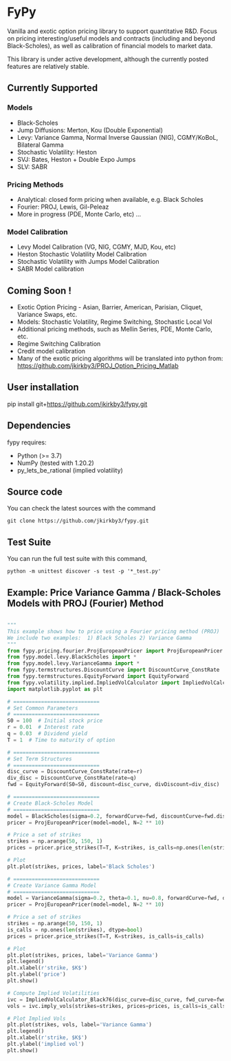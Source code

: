 
# FyPy

Vanilla and exotic option pricing library to support quantitative R&D. Focus on pricing interesting/useful models 
and contracts (including and beyond Black-Scholes), as well as calibration of financial models to market data.

This library is under active development, although the currently posted features are relatively stable.
## Currently Supported
### Models

- Black-Scholes
- Jump Diffusions: Merton, Kou (Double Exponential)
- Levy: Variance Gamma, Normal Inverse Gaussian (NIG), CGMY/KoBoL, Bilateral Gamma
- Stochastic Volatility: Heston
- SVJ: Bates, Heston + Double Expo Jumps
- SLV: SABR

### Pricing Methods
- Analytical: closed form pricing when available, e.g. Black Scholes
- Fourier: PROJ, Lewis, Gil-Peleaz
- More in progress (PDE, Monte Carlo, etc) ...

### Model Calibration
- Levy Model Calibration (VG, NIG, CGMY, MJD, Kou, etc)
- Heston Stochastic Volatility Model Calibration
- Stochastic Volatility with Jumps Model Calibration
- SABR Model calibration

## Coming Soon !

- Exotic Option Pricing - Asian, Barrier, American, Parisian, Cliquet, Variance Swaps, etc.
- Models: Stochastic Volatility, Regime Switching, Stochastic Local Vol
- Additional pricing methods, such as Mellin Series, PDE, Monte Carlo, etc.
- Regime Switching Calibration
- Credit model calibration 
- Many of the exotic pricing algorithms will be translated into python from:
https://github.com/jkirkby3/PROJ_Option_Pricing_Matlab


## User installation

pip install git+https://github.com/jkirkby3/fypy.git

## Dependencies


fypy requires:

- Python (>= 3.7)
- NumPy (tested with 1.20.2)
- py_lets_be_rational (implied volatility)

## Source code


You can check the latest sources with the command

    git clone https://github.com/jkirkby3/fypy.git

## Test Suite

You can run the full test suite with this command,

    python -m unittest discover -s test -p '*_test.py'

    

## Example: Price Variance Gamma / Black-Scholes Models with PROJ (Fourier) Method

```python

"""
This example shows how to price using a Fourier pricing method (PROJ)
We include two examples:  1) Black Scholes 2) Variance Gamma
"""
from fypy.pricing.fourier.ProjEuropeanPricer import ProjEuropeanPricer
from fypy.model.levy.BlackScholes import *
from fypy.model.levy.VarianceGamma import *
from fypy.termstructures.DiscountCurve import DiscountCurve_ConstRate
from fypy.termstructures.EquityForward import EquityForward
from fypy.volatility.implied.ImpliedVolCalculator import ImpliedVolCalculator_Black76
import matplotlib.pyplot as plt

# ============================
# Set Common Parameters
# ============================
S0 = 100  # Initial stock price
r = 0.01  # Interest rate
q = 0.03  # Dividend yield
T = 1  # Time to maturity of option

# ============================
# Set Term Structures
# ============================
disc_curve = DiscountCurve_ConstRate(rate=r)
div_disc = DiscountCurve_ConstRate(rate=q)
fwd = EquityForward(S0=S0, discount=disc_curve, divDiscount=div_disc)

# ============================
# Create Black-Scholes Model
# ============================
model = BlackScholes(sigma=0.2, forwardCurve=fwd, discountCurve=fwd.discountCurve)
pricer = ProjEuropeanPricer(model=model, N=2 ** 10)

# Price a set of strikes
strikes = np.arange(50, 150, 1)
prices = pricer.price_strikes(T=T, K=strikes, is_calls=np.ones(len(strikes), dtype=bool))

# Plot
plt.plot(strikes, prices, label='Black Scholes')

# ============================
# Create Variance Gamma Model
# ============================
model = VarianceGamma(sigma=0.2, theta=0.1, nu=0.8, forwardCurve=fwd, discountCurve=fwd.discountCurve)
pricer = ProjEuropeanPricer(model=model, N=2 ** 10)

# Price a set of strikes
strikes = np.arange(50, 150, 1)
is_calls = np.ones(len(strikes), dtype=bool)
prices = pricer.price_strikes(T=T, K=strikes, is_calls=is_calls)

# Plot
plt.plot(strikes, prices, label='Variance Gamma')
plt.legend()
plt.xlabel(r'strike, $K$')
plt.ylabel('price')
plt.show()

# Compute Implied Volatilities
ivc = ImpliedVolCalculator_Black76(disc_curve=disc_curve, fwd_curve=fwd)
vols = ivc.imply_vols(strikes=strikes, prices=prices, is_calls=is_calls, ttm=T)

# Plot Implied Vols
plt.plot(strikes, vols, label='Variance Gamma')
plt.legend()
plt.xlabel(r'strike, $K$')
plt.ylabel('implied vol')
plt.show()
```